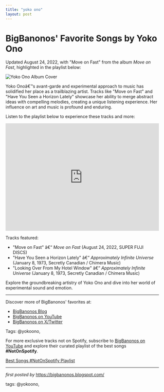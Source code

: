 ```yaml
---
title: "yoko ono"
layout: post
---
```

<div class="post-title"> <h1>BigBanonos' Favorite Songs by Yoko Ono</h1>
</div>
<p>Updated August 24, 2022, with "Move on Fast" from the album <i>Move on Fast</i>, highlighted in the playlist below:</p>
<div class="post-image"> <img src="https://phi.ca/uploads/Importation/yokoono_bg-1280x853.jpg" alt="Yoko Ono Album Cover">
</div>
<p>Yoko Onoâ€™s avant-garde and experimental approach to music has solidified her place as a trailblazing artist. Tracks like "Move on Fast" and "Have You Seen a Horizon Lately" showcase her ability to merge abstract ideas with compelling melodies, creating a unique listening experience. Her influence on art and music is profound and enduring.</p>
<p>Listen to the playlist below to experience these tracks and more:</p>
<div class="spotify-embed"> <iframe src="https://open.spotify.com/embed/playlist/47ssjI8PGxhXaP9ZNxjkbw?utm_source=generator" width="100%" height="352" frameBorder="0" allowfullscreen="" allow="autoplay; clipboard-write; encrypted-media; fullscreen; picture-in-picture" loading="lazy"></iframe>
</div>
<p>Tracks featured:</p>
<ul> <li>"Move on Fast" â€“ <i>Move on Fast</i> (August 24, 2022, SUPER FUJI DISCS)</li> <li>"Have You Seen a Horizon Lately" â€“ <i>Approximately Infinite Universe</i> (January 8, 1973, Secretly Canadian / Chimera Music)</li> <li>"Looking Over From My Hotel Window" â€“ <i>Approximately Infinite Universe</i> (January 8, 1973, Secretly Canadian / Chimera Music)</li>
</ul>
<p>Explore the groundbreaking artistry of Yoko Ono and dive into her world of experimental sound and emotion.</p>
<hr>
<div class="post-footer"> <p>Discover more of BigBanonos' favorites at:</p> <ul> <li><a href="https://bigbanonos.blogspot.com/" target="_blank">BigBanonos Blog</a></li> <li><a href="https://www.youtube.com/@BigBanonos" target="_blank">BigBanonos on YouTube</a></li> <li><a href="https://x.com/bigbanonos" target="_blank">BigBanonos on X/Twitter</a></li> </ul>
</div>
<div class="post-tags"> Tags: @yokoono,
</div>


<!--Subscribe and Playlist Links-->
<div>
    <p>For more exclusive tracks not on Spotify, subscribe to <a href="https://www.youtube.com/@BigBanonos" target="_blank">BigBanonos on YouTube</a> and explore their curated playlist of the best songs <strong>#NotOnSpotify</strong>.</p>
    <p><a href="https://www.youtube.com/playlist?list=PLtuNtuTatqI0kFahUCbtbfenC_ET5O_tr" target="_blank">Best Songs #NotOnSpotify Playlist<br /></a></p></div>

<hr />

<p><em>first posted by</em> <a href="https://bigbanonos.blogspot.com/" rel="noopener" target="_new">https://bigbanonos.blogspot.com/</a></p>

<p>tags: @yokoono,</p>
